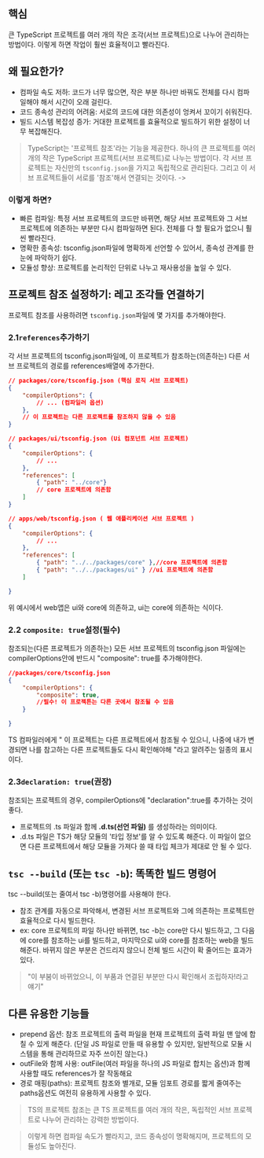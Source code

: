 ## 핵심
큰 TypeScript 프로젝트를 여러 개의 작은 조각(서브 프로젝트)으로 나누어 관리하는 방법이다. 이렇게 하면 작업이 훨씬 효율적이고 빨라진다.

## 왜 필요한가?
- 컴파일 속도 저하: 코드가 너무 많으면, 작은 부분 하나만 바꿔도 전체를 다시 컴파일해야 해서 시간이 오래 걸린다.
- 코드 종속성 관리의 어려움: 서로의 코드에 대한 의존성이 엉켜서 꼬이기 쉬워진다.
- 빌드 시스템 복잡성 증가: 거대한 프로젝트를 효율적으로 빌드하기 위한 설정이 너무 복잡해진다.

> TypeScript는 '프로젝트 참조'라는 기능을 제공한다. 하나의 큰 프로젝트를 여러 개의 작은 TypeScript 프로젝트(서브 프로젝트)로 나누는 방법이다. 각 서브 프로젝트는 자신만의 `tsconfig.json`을 가지고 독립적으로 관리된다. 그리고 이 서브 프로젝트들이 서로를 '참조'해서 연결되는 것이다.
->
### 이렇게 하면?
- 빠른 컴파일: 특정 서브 프로젝트의 코드만 바뀌면, 해당 서브 프로젝트와 그 서브 프로젝트에 의존하는 부분만 다시 컴파일하면 된다. 전체를 다 할 필요가 없으니 훨씬 빨라진다.
- 명확한 종속성: tsconfig.json파일에 명확하게 선언할 수 있어서, 종속성 관계를 한눈에 파악하기 쉽다.
- 모듈성 향상: 프로젝트를 논리적인 단위로 나누고 재사용성을 높일 수 있다.

##  프로젝트 참조 설정하기: 레고 조각들 연결하기
프로젝트 참조를 사용하려면 `tsconfig.json`파일에 몇 가지를 추가해야한다.

### 2.1`references`추가하기
각 서브 프로젝트의 tsconfig.json파일에, 이 프로젝트가 참조하는(의존하는) 다른 서브 프로젝트의 경로를 references배열에 추가한다.

```JSON
// packages/core/tsconfig.json (핵심 로직 서브 프로젝트)
{
	"compilerOptions": {
		// ... (컴파일러 옵션)
	},
	// 이 프로젝트는 다른 프로젝트를 참조하지 않을 수 있음
}

// packages/ui/tsconfig.json (Ui 컴포넌트 서브 프로젝트)
{
	"compilerOptions": {
		// ...
	},
	"references": [
		{ "path": "../core"}
		// core 프로젝트에 의존함
	]
}

// apps/web/tsconfig.json ( 웹 애플리케이션 서브 프로젝트 )
{
	"compilerOptions": {
		// ...
	},
	"references": [
		{ "path": "../../packages/core" },//core 프로젝트에 의존함
		{ "path": "../../packages/ui" } //ui 프로젝트에 의존함
	]

}
```
위 예시에서 web앱은 ui와 core에 의존하고, ui는 core에 의존하는 식이다.

### **2.2 `composite: true`설정(필수)**
참조되는(다른 프로젝트가 의존하는) 모든 서브 프로젝트의 tsconfig.json 파일에는 compilerOptions안에 반드시 "composite": true를 추가해야한다.

```JSON
//packages/core/tsconfig.json
{
	"compilerOptions": {
		"composite": true,
		//필수! 이 프로젝튼는 다른 곳에서 참조될 수 있음
	}

}
```
TS 컴파일러에게 " 이 프로젝트는 다른 프로젝트에서 참조될 수 있으니, 나중에 내가 변경되면 나를 참고하는 다른 프로젝트들도 다시 확인해야해 "라고 알려주는 일종의 표시이다.

### **2.3`declaration: true`(권장)**
참조되는 프로젝트의 경우, compilerOptions에 "declaration":true를 추가하는 것이 좋다.
- 프로젝트의 .ts 파일과 함께 **.d.ts(선언 파일)** 를 생성하라는 의미이다.
- .d.ts 파일은 TS가 해당 모듈의 '타입 정보'를 알 수 있도록 해준다. 이 파일이 없으면 다른 프로젝트에서 해당 모듈을 가져다 쓸 때 타입 체크가 제대로 안 될 수 있다.

## `tsc --build` (또는 `tsc -b`): 똑똑한 빌드 명령어
tsc --build(또는 줄여서 tsc -b)명령어를 사용해야 한다.
- 참조 관계를 자동으로 파악해서, 변경된 서브 프로젝트와 그에 의존하는 프로젝트만 효율적으로 다시 빌드한다.
- ex: core 프로젝트의 파일 하나만 바뀌면, tsc -b는 core만 다시 빌드하고, 그 다음에 core를 참조하는 ui를 빌드하고, 마지막으로 ui와 core를 참조하는 web을 빌드해준다. 바뀌지 않은 부분은 건드리지 않으니 전체 빌드 시간이 확 줄어드는 효과가있다.
> "이 부붐이 바뀌었으니, 이 부품과 연결된 부분만 다시 확인해서 조립하자!라고 얘기"

## 다른 유용한 기능들
- prepend 옵션: 참조 프로젝트의 출력 파일을 현재 프로젝트의 출력 파일 맨 앞에 합칠 수 있게 해준다. (단일 JS 파일로 만들 때 유용할 수 있지만, 일반적으로 모듈 시스템을 통해 관리하므로 자주 쓰이진 않는다.)
- outFile와 함께 사용: outFile(여러 파일을 하나의 JS 파일로 합치는 옵션)과 함께 사용할 때도 references가 잘 작동해요
- 경로 매핑(paths): 프로젝트 참조와 별개로, 모듈 임포트 경로를 짧게 줄여주는 paths옵션도 여전히 유용하게 사용할 수 있다.

> TS의 프로젝트 참조는 큰 TS 프로젝트를 여러 개의 작은, 독립적인 서브 프로젝트로 나누어 관리하는 강력한 방법이다.

> 이렇게 하면 컴파일 속도가 빨라지고, 코드 종속성이 명확해지며, 프로젝트의 모듈성도 높아진다.